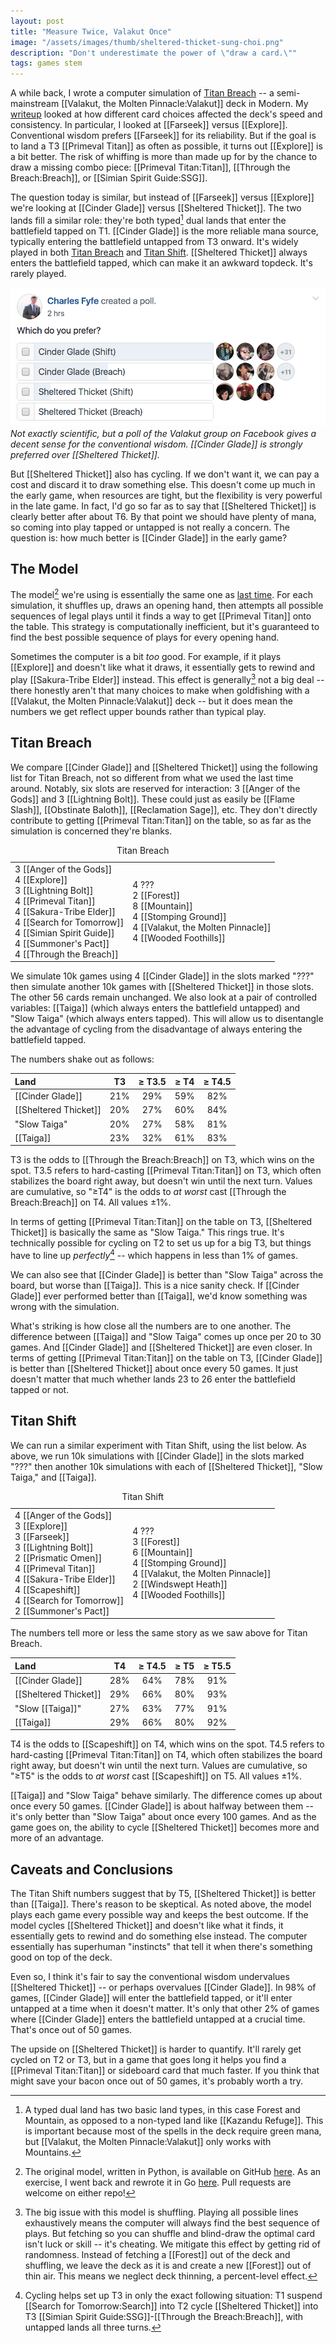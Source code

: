```yaml
---
layout: post
title: "Measure Twice, Valakut Once"
image: "/assets/images/thumb/sheltered-thicket-sung-choi.png"
description: "Don't underestimate the power of \"draw a card.\""
tags: games stem
---
```


A while back, I wrote a computer simulation of [Titan Breach](https://www.mtggoldfish.com/archetype/modern-titan-breach#paper) -- a semi-mainstream [[Valakut, the Molten Pinnacle:Valakut]] deck in Modern. My [writeup](/titan-breach-simulation/) looked at how different card choices affected the deck's speed and consistency. In particular, I looked at [[Farseek]] versus [[Explore]]. Conventional wisdom prefers [[Farseek]] for its reliability. But if the goal is to land a T3 [[Primeval Titan]] as often as possible, it turns out [[Explore]] is a bit better. The risk of whiffing is more than made up for by the chance to draw a missing combo piece: [[Primeval Titan:Titan]], [[Through the Breach:Breach]], or [[Simian Spirit Guide:SSG]].

The question today is similar, but instead of [[Farseek]] versus [[Explore]] we're looking at [[Cinder Glade]] versus [[Sheltered Thicket]]. The two lands fill a similar role: they're both typed[^1] dual lands that enter the battlefield tapped on T1. [[Cinder Glade]] is the more reliable mana source, typically entering the battlefield untapped from T3 onward. It's widely played in both [Titan Breach](https://www.mtggoldfish.com/archetype/modern-titan-breach-65431#paper) and [Titan Shift](https://www.mtggoldfish.com/archetype/modern-titanshift-46457#paper). [[Sheltered Thicket]] always enters the battlefield tapped, which can make it an awkward topdeck. It's rarely played. 

[^1]: A typed dual land has two basic land types, in this case Forest and Mountain, as opposed to a non-typed land like [[Kazandu Refuge]]. This is important because most of the spells in the deck require green mana, but [[Valakut, the Molten Pinnacle:Valakut]] only works with Mountains. 

![Valakut Preference Poll](/assets/images/valakut-poll-16x9.png)
*Not exactly scientific, but a poll of the Valakut group on Facebook gives a decent sense for the conventional wisdom. [[Cinder Glade]] is strongly preferred over [[Sheltered Thicket]].*

But [[Sheltered Thicket]] also has cycling. If we don't want it, we can pay a cost and discard it to draw something else. This doesn't come up much in the early game, when resources are tight, but the flexibility is very powerful in the late game. In fact, I'd go so far as to say that [[Sheltered Thicket]] is clearly better after about T6. By that point we should have plenty of mana, so coming into play tapped or untapped is not really a concern. The question is: how much better is [[Cinder Glade]] in the early game?

## The Model

The model[^4] we're using is essentially the same one as [last time](/titan-breach-simulation). For each simulation, it shuffles up, draws an opening hand, then attempts all possible sequences of legal plays until it finds a way to get [[Primeval Titan]] onto the table. This strategy is computationally inefficient, but it's guaranteed to find the best possible sequence of plays for every opening hand.

[^4]: The original model, written in Python, is available on GitHub [here](https://github.com/charles-uno/valakut-python). As an exercise, I went back and rewrote it in Go [here](https://github.com/charles-uno/valakut). Pull requests are welcome on either repo!

Sometimes the computer is a bit *too* good. For example, if it plays [[Explore]] and doesn't like what it draws, it essentially gets to rewind and play [[Sakura-Tribe Elder]] instead. This effect is generally[^5] not a big deal -- there honestly aren't that many choices to make when goldfishing with a [[Valakut, the Molten Pinnacle:Valakut]] deck -- but it does mean the numbers we get reflect upper bounds rather than typical play.

[^5]: The big issue with this model is shuffling. Playing all possible lines exhaustively means the computer will always find the best sequence of plays. But fetching so you can shuffle and blind-draw the optimal card isn't luck or skill -- it's cheating. We mitigate this effect by getting rid of randomness. Instead of fetching a [[Forest]] out of the deck and shuffling, we leave the deck as it is and create a new [[Forest]] out of thin air. This means we neglect deck thinning, a percent-level effect.

## Titan Breach

We compare [[Cinder Glade]] and [[Sheltered Thicket]] using the following list for Titan Breach, not so different from what we used the last time around. Notably, six slots are reserved for interaction: 3 [[Anger of the Gods]] and 3 [[Lightning Bolt]]. These could just as easily be [[Flame Slash]], [[Obstinate Baloth]], [[Reclamation Sage]], etc. They don't directly contribute to getting [[Primeval Titan:Titan]] on the table, so as far as the simulation is concerned they're blanks.

<table class="cardlist">
    <caption class="deckname">Titan Breach</caption>
    <tr>
        <td>
            3 [[Anger of the Gods]]<br>
            4 [[Explore]]<br>
            3 [[Lightning Bolt]]<br>
            4 [[Primeval Titan]]<br>
            4 [[Sakura-Tribe Elder]]<br>
            4 [[Search for Tomorrow]]<br>
            4 [[Simian Spirit Guide]]<br>
            4 [[Summoner's Pact]]<br>
            4 [[Through the Breach]]<br>
        </td>
        <td>
            4 ???<br>
            2 [[Forest]]<br>
            8 [[Mountain]]<br>
            4 [[Stomping Ground]]<br>
            4 [[Valakut, the Molten Pinnacle]]<br>
            4 [[Wooded Foothills]]<br>
        </td>
    </tr>
</table>

We simulate 10k games using 4 [[Cinder Glade]] in the slots marked "???" then simulate another 10k games with [[Sheltered Thicket]] in those slots. The other 56 cards remain unchanged. We also look at a pair of controlled variables: [[Taiga]] (which always enters the battlefield untapped) and "Slow Taiga" (which always enters tapped). This will allow us to disentangle the advantage of cycling from the disadvantage of always entering the battlefield tapped.

The numbers shake out as follows:

| Land                  | T3   | ≥ T3.5 | ≥ T4   | ≥ T4.5 |
|:----------------------|:----:|:------:|:------:|:------:|
| [[Cinder Glade]]      | 21%  | 29%    | 59%    | 82%    |
| [[Sheltered Thicket]] | 20%  | 27%    | 60%    | 84%    |
|  "Slow Taiga"         | 20%  | 27%    | 58%    | 81%    |
| [[Taiga]]             | 23%  | 32%    | 61%    | 83%    |

<p class="table-caption">T3 is the odds to [[Through the Breach:Breach]] on T3, which wins on the spot. T3.5 refers to hard-casting [[Primeval Titan:Titan]] on T3, which often stabilizes the board right away, but doesn't win until the next turn. Values are cumulative, so "≥T4" is the odds to <em>at worst</em> cast [[Through the Breach:Breach]] on T4. All values ±1%.</p>

In terms of getting [[Primeval Titan:Titan]] on the table on T3, [[Sheltered Thicket]] is basically the same as "Slow Taiga." This rings true. It's technically possible for cycling on T2 to set us up for a big T3, but things have to line up *perfectly*[^3] -- which happens in less than 1% of games.

[^3]: Cycling helps set up T3 in only the exact following situation: T1 suspend [[Search for Tomorrow:Search]] into T2 cycle [[Sheltered Thicket]] into T3 [[Simian Spirit Guide:SSG]]-[[Through the Breach:Breach]], with untapped lands all three turns.

We can also see that [[Cinder Glade]] is better than "Slow Taiga" across the board, but worse than [[Taiga]]. This is a nice sanity check. If [[Cinder Glade]] ever performed better than [[Taiga]], we'd know something was wrong with the simulation.

What's striking is how close all the numbers are to one another. The difference between [[Taiga]] and "Slow Taiga" comes up once per 20 to 30 games. And [[Cinder Glade]] and [[Sheltered Thicket]] are even closer. In terms of getting [[Primeval Titan:Titan]] on the table on T3, [[Cinder Glade]] is better than [[Sheltered Thicket]] about once every 50 games. It just doesn't matter that much whether lands 23 to 26 enter the battlefield tapped or not.

## Titan Shift

We can run a similar experiment with Titan Shift, using the list below. As above, we run 10k simulations with [[Cinder Glade]] in the slots marked "???" then another 10k simulations with each of [[Sheltered Thicket]], "Slow Taiga," and [[Taiga]]. 

<table class="cardlist">
    <caption class="deckname">Titan Shift</caption>
    <tr>
        <td>
            4 [[Anger of the Gods]]<br>
            3 [[Explore]]<br>
            3 [[Farseek]]<br>
            3 [[Lightning Bolt]]<br>
            2 [[Prismatic Omen]]<br>
            4 [[Primeval Titan]]<br>
            4 [[Sakura-Tribe Elder]]<br>
            4 [[Scapeshift]]<br>
            4 [[Search for Tomorrow]]<br>
            2 [[Summoner's Pact]]<br>
        </td>
        <td>
            4 ???<br>
            3 [[Forest]]<br>
            6 [[Mountain]]<br>
            4 [[Stomping Ground]]<br>
            4 [[Valakut, the Molten Pinnacle]]<br>
            2 [[Windswept Heath]]<br>
            4 [[Wooded Foothills]]<br>
        </td>
    </tr>
</table>

The numbers tell more or less the same story as we saw above for Titan Breach.

| Land                  | T4   | ≥ T4.5 | ≥ T5   | ≥ T5.5 |
|:----------------------|:----:|:------:|:------:|:------:|
| [[Cinder Glade]]      | 28%  | 64%    | 78%    | 91%    |
| [[Sheltered Thicket]] | 29%  | 66%    | 80%    | 93%    |
|  "Slow [[Taiga]]"     | 27%  | 63%    | 77%    | 91%    |
| [[Taiga]]             | 29%  | 66%    | 80%    | 92%    |

<p class="table-caption">T4 is the odds to [[Scapeshift]] on T4, which wins on the spot. T4.5 refers to hard-casting [[Primeval Titan:Titan]] on T4, which often stabilizes the board right away, but doesn't win until the next turn. Values are cumulative, so "≥T5" is the odds to <em>at worst</em> cast [[Scapeshift]] on T5. All values ±1%.</p>

[[Taiga]] and "Slow Taiga" behave similarly. The difference comes up about once every 50 games. [[Cinder Glade]] is about halfway between them -- it's only better than "Slow Taiga" about once every 100 games. And as the game goes on, the ability to cycle [[Sheltered Thicket]] becomes more and more of an advantage.

## Caveats and Conclusions

The Titan Shift numbers suggest that by T5, [[Sheltered Thicket]] is better than [[Taiga]]. There's reason to be skeptical. As noted above, the model plays each game every possible way and keeps the best outcome. If the model cycles [[Sheltered Thicket]] and doesn't like what it finds, it essentially gets to rewind and do something else instead. The computer essentially has superhuman "instincts" that tell it when there's something good on top of the deck.

Even so, I think it's fair to say the conventional wisdom undervalues [[Sheltered Thicket]] -- or perhaps overvalues [[Cinder Glade]]. In 98% of games, [[Cinder Glade]] will enter the battlefield tapped, or it'll enter untapped at a time when it doesn't matter. It's only that other 2% of games where [[Cinder Glade]] enters the battlefield untapped at a crucial time. That's once out of 50 games.

The upside on [[Sheltered Thicket]] is harder to quantify. It'll rarely get cycled on T2 or T3, but in a game that goes long it helps you find a [[Primeval Titan:Titan]] or sideboard card that much faster. If you think that might save your bacon once out of 50 games, it's probably worth a try.
